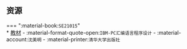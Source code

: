 ## 资源  
=== ":material-book:`SE21015`"  
    * [教材](http://api.xtaoa.com/api/lanzou.php?url=https://cqu-openlib.lanzout.com/izAC1296k35g&type=down) - :material-format-quote-open:`IBM-PC汇编语言程序设计` - :material-account:`沈美明` - :material-printer:`清华大学出版社`  
